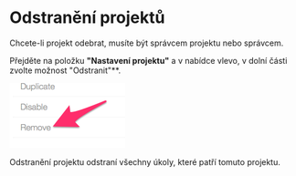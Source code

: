 Odstranění projektů
=================

Chcete-li projekt odebrat, musíte být správcem projektu nebo správcem.

Přejděte na položku **"Nastavení projektu"** a v nabídce vlevo, v dolní části zvolte možnost "Odstranit"**.

![Odstranění projektů](../screenshots/project-remove.png)

Odstranění projektu odstraní všechny úkoly, které patří tomuto projektu.